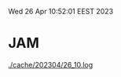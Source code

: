 Wed 26 Apr 10:52:01 EEST 2023
# JAM
<a href='./cache/202304/26_10.log'>./cache/202304/26_10.log</a>
